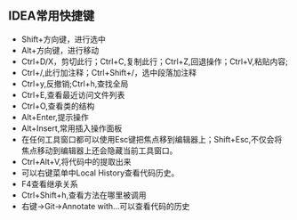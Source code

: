 ## IDEA常用快捷键
- Shift+方向键，进行选中
- Alt+方向键，进行移动
- Ctrl+D/X，剪切此行；Ctrl+C,复制此行；Ctrl+Z,回退操作；Ctrl+V,粘贴内容;
- Ctrl+/,此行加注释；Ctrl+Shift+/，选中段落加注释
- Ctrl+y,反撤销;Ctrl+h,查找全局
- Ctrl+E,查看最近访问文件列表
- Ctrl+O,查看类的结构
- Alt+Enter,提示操作
- Alt+Insert,常用插入操作面板
- 在任何工具窗口都可以使用Esc键把焦点移到编辑器上；Shift+Esc,不仅会将焦点移动到编辑器上还会隐藏当前工具窗口。
- Ctrl+Alt+V,将代码中的提取出来
- 可以右键菜单中Local  History查看代码历史。
- F4查看继承关系
- Ctrl+Shift+h,查看方法在哪里被调用
- 右键->Git->Annotate with...可以查看代码的历史